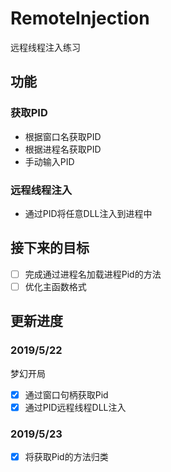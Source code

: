 # RemoteInjection
远程线程注入练习
## 功能
### 获取PID
- 根据窗口名获取PID
- 根据进程名获取PID
- 手动输入PID
### 远程线程注入
- 通过PID将任意DLL注入到进程中

## 接下来的目标
- [ ] 完成通过进程名加载进程Pid的方法
- [ ] 优化主函数格式

## 更新进度
### 2019/5/22
梦幻开局 
- [x] 通过窗口句柄获取Pid
- [x] 通过PID远程线程DLL注入

### 2019/5/23
- [x] 将获取Pid的方法归类
